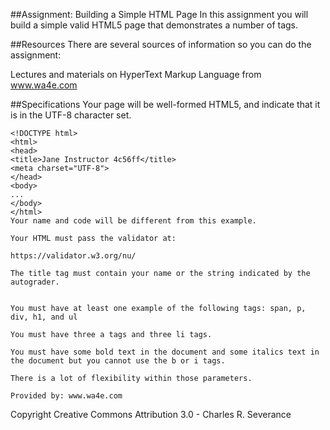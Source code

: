##Assignment: Building a Simple HTML Page
In this assignment you will build a simple valid HTML5 page that demonstrates a number of tags.

##Resources
There are several sources of information so you can do the assignment:

Lectures and materials on HyperText Markup Language from www.wa4e.com

##Specifications
    Your page will be well-formed HTML5, and indicate that it is in the UTF-8 character set.

    <!DOCTYPE html>
    <html>
    <head>
    <title>Jane Instructor 4c56ff</title>
    <meta charset="UTF-8">
    </head>
    <body>
    ...
    </body>
    </html>
    Your name and code will be different from this example.

    Your HTML must pass the validator at:

    https://validator.w3.org/nu/

    The title tag must contain your name or the string indicated by the autograder.


    You must have at least one example of the following tags: span, p, div, h1, and ul

    You must have three a tags and three li tags.

    You must have some bold text in the document and some italics text in the document but you cannot use the b or i tags.

    There is a lot of flexibility within those parameters.

    Provided by: www.wa4e.com
Copyright Creative Commons Attribution 3.0 - Charles R. Severance